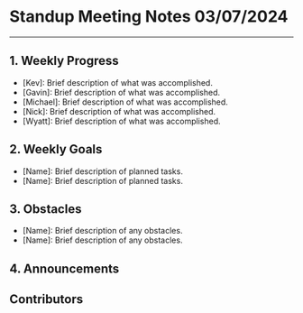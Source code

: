 # Standup Meeting Notes **03/07/2024**

---

## 1. Weekly Progress

- [Kev]: Brief description of what was accomplished.
- [Gavin]: Brief description of what was accomplished.
- [Michael]: Brief description of what was accomplished.
- [Nick]: Brief description of what was accomplished.
- [Wyatt]: Brief description of what was accomplished.

## 2. Weekly Goals

- [Name]: Brief description of planned tasks.
- [Name]: Brief description of planned tasks.

## 3. Obstacles

- [Name]: Brief description of any obstacles.
- [Name]: Brief description of any obstacles.

## 4. Announcements

## Contributors
